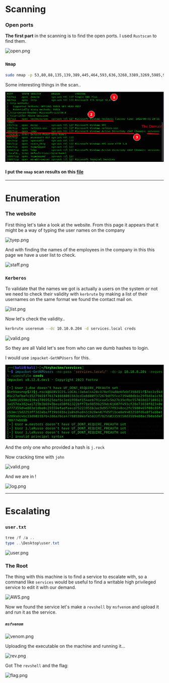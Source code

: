 
# Scanning

### Open ports
**The first part** in the scanning is to find the open ports. I used `Rustscan` to find them.

![open.png](open.png)

### `Nmap`

```bash
sudo nmap -p 53,80,88,135,139,389,445,464,593,636,3268,3389,3269,5985,9389,47001,49664,49666,49667,49665,49668,49674,49675,49676,49678,49679,49696,49706 -vvv -sV -sC -Pn -T4 -O -oN nmap 10.10.0.204
```


Some interesting things in the scan..

![photos/srv/nmap.png](photos/srv/nmap.png)

#### I put the `nmap` scan results on this [file](nmap_tryhackme_room_services.txt)

---

# Enumeration

### The website

First thing let's take a look at the website.
From this page it appears that it might be a way of typing the user names on the company

![tyep.png](tyep.png)

And with finding the names of the employees in the company in this this page we have a user list to check.

![staff.png](staff.png)

### `Kerberos`

To validate that the names we got is actually a users on the system or not we need to check their validity with `kerbrute` by making a list of their usernames on the same format we found the contact mail on.

![list.png](list.png)

Now let's check the validity..
```bash
kerbrute userenum --dc 10.10.0.204 -d services.local creds
```

![valid.png](valid.png)

So they are all Valid let's see from who can we dumb hashes to login.

I would use `impacket-GetNPUsers` for this.

![valid.png](photos/srv/hash.png)

And the only one who provided a hash is `j.rock`

Now cracking time with `john`

![valid.png](crack.png)

And we are in !

![log.png](log.png)

---

# Escalating

### `user.txt`

```powershell
tree /f /a ..
type ..\Desktop\user.txt
```

![user.png](user.png)

### The Root

The thing with this machine is to find a service to escalate with, so a command like `services` would be useful to find a writable high privileged service to edit it with our demand.

![AWS.png](AWS.png)

Now we found the service let's make a `revshell` by `msfvenom` and upload it  and run it as the service.

##### `msfvenom`

![venom.png](venom.png)

Uploading the executable on the machine and running it...

![rev.png](rev.png)

Got The `revshell` and the flag:

![flag.png](flag.png)
